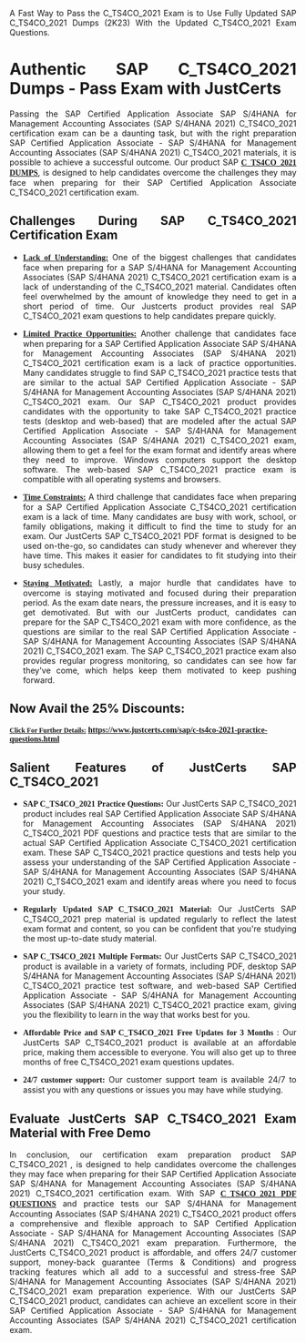 <p dir="auto" style="text-align: justify;">A Fast Way to Pass the C_TS4CO_2021 Exam is to Use Fully Updated SAP C_TS4CO_2021 Dumps (2K23) With the Updated C_TS4CO_2021 Exam Questions.</p>

<h1 style="text-align: justify;"><strong>Authentic SAP C_TS4CO_2021 Dumps - Pass Exam with JustCerts</strong></h1>

<p style="text-align: justify;">Passing the SAP Certified Application Associate SAP S/4HANA for Management Accounting Associates (SAP S/4HANA 2021) C_TS4CO_2021 certification exam can be a daunting task, but with the right preparation SAP Certified Application Associate - SAP S/4HANA for Management Accounting Associates (SAP S/4HANA 2021) C_TS4CO_2021 materials, it is possible to achieve a successful outcome. Our product SAP <strong><a href="https://www.justcerts.com/sap/c-ts4co-2021-practice-questions.html"><span style="font-family:Georgia,serif;"><u>C_TS4CO_2021 DUMPS</u></span></a></strong>, is designed to help candidates overcome the challenges they may face when preparing for their SAP Certified Application Associate C_TS4CO_2021 certification exam.</p>

<h2 style="text-align: justify;"><strong>Challenges During SAP C_TS4CO_2021 Certification Exam</strong></h2>

<ul>
	<li style="text-align: justify;"><u><span style="font-family:Georgia,serif;"><strong>Lack of Understanding:</strong></span></u> One of the biggest challenges that candidates face when preparing for a SAP S/4HANA for Management Accounting Associates (SAP S/4HANA 2021) C_TS4CO_2021 certification exam is a lack of understanding of the C_TS4CO_2021 material. Candidates often feel overwhelmed by the amount of knowledge they need to get in a short period of time. Our Justcerts product provides real SAP C_TS4CO_2021 exam questions to help candidates prepare quickly.</li>
</ul>

<ul>
	<li style="text-align: justify;"><u><span style="font-family:Georgia,serif;"><strong>Limited Practice Opportunities:</strong></span></u> Another challenge that candidates face when preparing for a SAP Certified Application Associate SAP S/4HANA for Management Accounting Associates (SAP S/4HANA 2021) C_TS4CO_2021 certification exam is a lack of practice opportunities. Many candidates struggle to find SAP C_TS4CO_2021 practice tests that are similar to the actual SAP Certified Application Associate - SAP S/4HANA for Management Accounting Associates (SAP S/4HANA 2021) C_TS4CO_2021 exam. Our SAP C_TS4CO_2021 product provides candidates with the opportunity to take SAP C_TS4CO_2021 practice tests (desktop and web-based) that are modeled after the actual SAP Certified Application Associate - SAP S/4HANA for Management Accounting Associates (SAP S/4HANA 2021) C_TS4CO_2021 exam, allowing them to get a feel for the exam format and identify areas where they need to improve. Windows computers support the desktop software. The web-based SAP C_TS4CO_2021 practice exam is compatible with all operating systems and browsers.</li>
</ul>

<ul>
	<li style="text-align: justify;"><u><span style="font-family:Georgia,serif;"><strong>Time Constraints:</strong></span></u> A third challenge that candidates face when preparing for a SAP Certified Application Associate C_TS4CO_2021 certification exam is a lack of time. Many candidates are busy with work, school, or family obligations, making it difficult to find the time to study for an exam. Our JustCerts SAP C_TS4CO_2021 PDF format is designed to be used on-the-go, so candidates can study whenever and wherever they have time. This makes it easier for candidates to fit studying into their busy schedules.</li>
</ul>

<ul>
	<li style="text-align: justify;"><u><span style="font-family:Georgia,serif;"><strong>Staying Motivated:</strong></span></u> Lastly, a major hurdle that candidates have to overcome is staying motivated and focused during their preparation period. As the exam date nears, the pressure increases, and it is easy to get demotivated. But with our JustCerts product, candidates can prepare for the SAP C_TS4CO_2021 exam with more confidence, as the questions are similar to the real SAP Certified Application Associate - SAP S/4HANA for Management Accounting Associates (SAP S/4HANA 2021) C_TS4CO_2021 exam. The SAP C_TS4CO_2021 practice exam also provides regular progress monitoring, so candidates can see how far they've come, which helps keep them motivated to keep pushing forward.</li>
</ul>

<h2 style="text-align: justify;"><strong>Now Avail the 25% Discounts:</strong></h2>

<p><span style="font-size:12px;"><u><span style="font-family:Georgia,serif;"><strong>Click For Further Details:</strong></span></u></span><span style="font-size:14px;"><span style="font-family:Georgia,serif;"><strong> <a href="https://www.justcerts.com/sap/c-ts4co-2021-practice-questions.html">https://www.justcerts.com/sap/c-ts4co-2021-practice-questions.html</a></strong></span></span></p>

<h2 style="text-align: justify;"><strong>Salient Features of JustCerts SAP C_TS4CO_2021</strong></h2>

<ul>
	<li style="text-align: justify;"><span style="font-family:Georgia,serif;"><strong>SAP C_TS4CO_2021 Practice Questions:</strong></span> Our JustCerts SAP C_TS4CO_2021 product includes real SAP Certified Application Associate SAP S/4HANA for Management Accounting Associates (SAP S/4HANA 2021) C_TS4CO_2021 PDF questions and practice tests that are similar to the actual SAP Certified Application Associate C_TS4CO_2021 certification exam. These SAP C_TS4CO_2021 practice questions and tests help you assess your understanding of the SAP Certified Application Associate - SAP S/4HANA for Management Accounting Associates (SAP S/4HANA 2021) C_TS4CO_2021 exam and identify areas where you need to focus your study.</li>
</ul>

<ul>
	<li style="text-align: justify;"><span style="font-family:Georgia,serif;"><strong>Regularly Updated SAP C_TS4CO_2021 Material:</strong></span> Our JustCerts SAP C_TS4CO_2021 prep material is updated regularly to reflect the latest exam format and content, so you can be confident that you're studying the most up-to-date study material.</li>
</ul>

<ul>
	<li style="text-align: justify;"><span style="font-family:Georgia,serif;"><strong>SAP C_TS4CO_2021 Multiple Formats:</strong></span> Our JustCerts SAP C_TS4CO_2021 product is available in a variety of formats, including PDF, desktop SAP S/4HANA for Management Accounting Associates (SAP S/4HANA 2021) C_TS4CO_2021 practice test software, and web-based SAP Certified Application Associate - SAP S/4HANA for Management Accounting Associates (SAP S/4HANA 2021) C_TS4CO_2021 practice exam, giving you the flexibility to learn in the way that works best for you.</li>
</ul>

<ul>
	<li style="text-align: justify;"><span style="font-family:Georgia,serif;"><strong>Affordable Price and SAP C_TS4CO_2021 Free Updates for 3 Months</strong></span> : Our JustCerts SAP C_TS4CO_2021 product is available at an affordable price, making them accessible to everyone. You will also get up to three months of free C_TS4CO_2021 exam questions updates.</li>
</ul>

<ul>
	<li style="text-align: justify;"><span style="font-family:Georgia,serif;"><strong>24/7 customer support:</strong></span> Our customer support team is available 24/7 to assist you with any questions or issues you may have while studying.</li>
</ul>

<h2 style="text-align: justify;"><strong>Evaluate JustCerts SAP C_TS4CO_2021 Exam Material with Free Demo</strong></h2>

<p style="text-align: justify;">In conclusion, our certification exam preparation product SAP C_TS4CO_2021 , is designed to help candidates overcome the challenges they may face when preparing for their SAP Certified Application Associate SAP S/4HANA for Management Accounting Associates (SAP S/4HANA 2021) C_TS4CO_2021 certification exam. With SAP <a href="https://www.justcerts.com/sap/c-ts4co-2021-practice-questions.html"><u><strong><span style="font-family:Georgia,serif;">C_TS4CO_2021 PDF QUESTIONS</span></strong></u></a> and practice tests our SAP S/4HANA for Management Accounting Associates (SAP S/4HANA 2021) C_TS4CO_2021 product offers a comprehensive and flexible approach to SAP Certified Application Associate - SAP S/4HANA for Management Accounting Associates (SAP S/4HANA 2021) C_TS4CO_2021 exam preparation. Furthermore, the JustCerts C_TS4CO_2021 product is affordable, and offers 24/7 customer support, money-back guarantee (Terms & Conditions) and progress tracking features which all add to a successful and stress-free SAP S/4HANA for Management Accounting Associates (SAP S/4HANA 2021) C_TS4CO_2021 exam preparation experience. With our JustCerts SAP C_TS4CO_2021 product, candidates can achieve an excellent score in their SAP Certified Application Associate - SAP S/4HANA for Management Accounting Associates (SAP S/4HANA 2021) C_TS4CO_2021 certification exam.</p>
